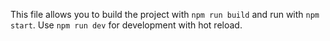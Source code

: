 This file allows you to build the project with `npm run build` and run with `npm start`.
Use `npm run dev` for development with hot reload.
